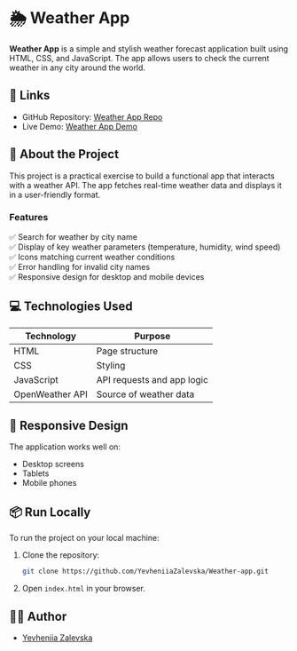 # 🌦️ Weather App

**Weather App** is a simple and stylish weather forecast application built using HTML, CSS, and JavaScript. The app allows users to check the current weather in any city around the world.

## 📎 Links

- GitHub Repository: [Weather App Repo](https://github.com/YevheniiaZalevska/Weather-app)
- Live Demo: [Weather App Demo](https://yevheniiazalevska.github.io/Weather-app/)

## 📄 About the Project

This project is a practical exercise to build a functional app that interacts with a weather API. The app fetches real-time weather data and displays it in a user-friendly format.

### Features

✅ Search for weather by city name  
✅ Display of key weather parameters (temperature, humidity, wind speed)  
✅ Icons matching current weather conditions  
✅ Error handling for invalid city names  
✅ Responsive design for desktop and mobile devices

## 💻 Technologies Used

| Technology | Purpose |
|---|---|
| HTML | Page structure |
| CSS | Styling |
| JavaScript | API requests and app logic |
| OpenWeather API | Source of weather data |

## 📱 Responsive Design

The application works well on:

- Desktop screens
- Tablets
- Mobile phones

## 📦 Run Locally

To run the project on your local machine:

1. Clone the repository:
    ```bash
    git clone https://github.com/YevheniiaZalevska/Weather-app.git
    ```
2. Open `index.html` in your browser.


## 👩‍💻 Author

- [Yevheniia Zalevska](https://github.com/YevheniiaZalevska)




